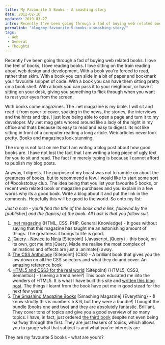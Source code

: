 ```yaml
---
title: My Favourite 5 Books - A smashing story
date: 2012-02-16
updated: 2019-03-27
intro: Recently I've been going through a fad of buying web related books. I love the feel of books, I love reading books.
permalink: "blog/my-favourite-5-books-a-smashing-story/"
tags:
 - Web
 - General
 - Thoughts
---
```


Recently I've been going through a fad of buying web related books. I love the feel of books, I love reading books. I love sitting on the train reading about web design and development. With a book you're forced to read, rather than skim. With a book you can slide in a bit of paper and bookmark your favourite snippet of code. With a book you can have them sitting pretty on a book shelf. With a book you can pass it to your neighbour, or have it sitting on your desk, giving you something to flick through when you want to rest your eyes from the screen.

With books come magazines. The .net magazine is my bible. I will sit and read it from cover to cover, soaking in the news, the stories, the interviews and the hints and tips. I just love being able to open a page and turn it to my developer. My .net mag gets whored around like a lady of the night in my office and thats because its easy to read and easy to digest. Its not like sitting in front of a computer reading a long article. Web articles never look pretty. Books and magazines look stunning.

The irony is not lost on me that I am writing a blog post about how good books are. I have not lost the fact that I am writing a long piece of ugly text for you to sit and read. The fact i'm merely typing is because I cannot afford to publish my blog posts.

Anyway, I digress. The purpose of my boast was not to ramble on about the greatness of books, but to recommend a few. I would like to start some sort of #bookstobuy club. The idea being that you list your favourite 5 books, or recent web related book or magazine purchases and you explain in a few words why its a good book. Write a blog about it and put the link in the comments. Hopefully this will be good to the world. So onto my list:

_Just a note - you'll find the title of the book and a link, followed by the [publisher] and the {topics} of the book. All I ask is that you follow suit._

1. [.net magazine](http://www.netmagazine.com/) {HTML, CSS, PHP, General Knowledge} - It goes without saying that this magazine has taught me an astonishing amount of things. The greatness it brings to life is good.
2. [jQuery - Novice to Ninja](http://www.sitepoint.com/books/jquery1/) [Sitepoint] {Javascript, jQuery} - this book, on its own, got me into jQuery. Made me realise the most complex of animations and effects are just a .animate() away.
3. [The CSS Anthology](http://www.sitepoint.com/books/cssant3/?historicredirect=cssant1&historicredirect=cssant2) [Sitepoint] {CSS} - A brilliant book that gives you the low down on all the CSS selectors and what they do and cover. An amazing reference book
4. [HTML5 and CSS3 for the real world](http://www.sitepoint.com/books/htmlcss1/) [Sitepoint] {HTML5, CSS3, Semantics} - (seeing a trend here?) This book educated me into the wonders of HTML5\. It is what I have built this site and [written this blog post](https://www.mikestreety.co.uk/blog/html5-explained-briefly). The things I learnt from the book have put me in good stead for the next few years.
5. [The Smashing Magazine Books](https://shop.smashingmagazine.com/) [Smashing Magazine] {Everything} - (I know strictly this is numbers 5 & 6, but they were a bundle!) I bought the bundle (books one and two) and they are absolutely fantastic. Brilliant. They cover tons of topics and give you a good overview of _so_ many topics. I have, in fact, just ordered [the third book](http://www.smashingmagazine.com/2012/02/15/smashing-book-3-preorder/) despite not even being halfway through the first. They are just teasers of topics, which allows you to gauge what that subject is and what you're interests are.

They are my favourite 5 books - what are yours?
